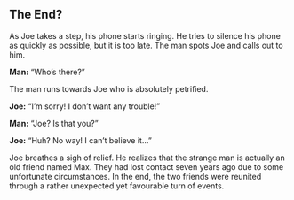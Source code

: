 ## The End?

As Joe takes a step, his phone starts ringing. He tries to silence his phone as quickly as possible, but it is too late. The man spots Joe and calls out to him. 

**Man:** “Who’s there?”

The man runs towards Joe who is absolutely petrified.

**Joe:** “I’m sorry! I don’t want any trouble!”

**Man:** “Joe? Is that you?”

**Joe:** “Huh? No way! I can’t believe it…”

Joe breathes a sigh of relief. He realizes that the strange man is actually an old friend named Max. They had lost contact seven years ago due to some unfortunate circumstances. In the end, the two friends were reunited through a rather unexpected yet favourable turn of events. 